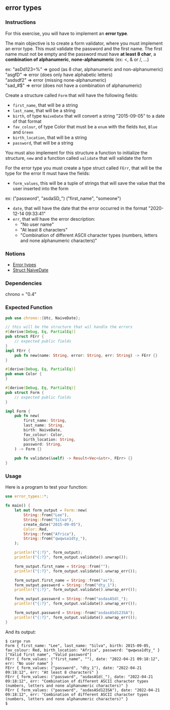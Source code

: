## error types

### Instructions

For this exercise, you will have to implement an **error type**.

The main objective is to create a form validator, where you must implement an
error type. This must validate the password and the first name. The
first name must not be empty and the password must have **at least 8 char**, a **combination of alphanumeric**, **none-alphanumeric** (ex: <, & or /, ...)

ex: "asDd123=%" => good (as 8 char, alphanumeric and non-alphanumeric)\
"asgfD" => error (does only have alphabetic letters)\
"asdsdf2" => error (missing none-alphanumeric)\
"sad\_#$" => error (does not have a combination of alphanumeric)

Create a structure called `Form` that will have the following fields:

- `first_name`, that will be a string
- `last_name`, that will be a string
- `birth`, of type `NaiveDate` that will convert a string "2015-09-05" to a date of that format
- `fav_colour`, of type Color that must be a `enum` with the fields `Red`, `Blue`  and `Green`
- `birth_location`, that will be a string
- `password`, that will be a string

You must also implement for this structure a function to initialize the structure, `new` and a function called
`validate` that will validate the form

For the error type you must create a type struct called `FErr`, that will be the type for the error
It must have the fields:

- `form_values`, this will be a tuple of strings that will save the value that the user inserted into the form

ex: ("password", "asdaSD\_")
("first_name", "someone")

- `date`, that will have the date that the error occurred in the format "2020-12-14 09:33:41"
- `err`, that will have the error description:
  - "No user name"
  - "At least 8 characters"
  - "Combination of different ASCII character types (numbers, letters and none alphanumeric characters)"

### Notions

- [Error types](https://doc.rust-lang.org/rust-by-example/error/multiple_error_types/define_error_type.html)
- [Struct NaiveDate](https://docs.rs/chrono/0.4.19/chrono/naive/struct.NaiveDate.html)


### Dependencies

chrono = "0.4"


### Expected Function

```rust
pub use chrono::{Utc, NaiveDate};

// this will be the structure that wil handle the errors
#[derive(Debug, Eq, PartialEq)]
pub struct FErr {
    // expected public fields
}
impl FErr {
    pub fn new(name: String, error: String, err: String) -> FErr {}
}

#[derive(Debug, Eq, PartialEq)]
pub enum Color {
}

#[derive(Debug, Eq, PartialEq)]
pub struct Form {
    // expected public fields
}

impl Form {
    pub fn new(
        first_name: String,
        last_name: String,
        birth: NaiveDate,
        fav_colour: Color,
        birth_location: String,
        password: String,
    ) -> Form {}
    
    pub fn validate(&self) -> Result<Vec<&str>, FErr> {}
}
```

### Usage

Here is a program to test your function:

```rust
use error_types::*;

fn main() {
    let mut form_output = Form::new(
        String::from("Lee"),
        String::from("Silva"),
        create_date("2015-09-05"),
        Color::Red,
        String::from("Africa"),
        String::from("qwqwsa1dty_"),
    );

    println!("{:?}", form_output);
    println!("{:?}", form_output.validate().unwrap());

    form_output.first_name = String::from("");
    println!("{:?}", form_output.validate().unwrap_err());

    form_output.first_name = String::from("as");
    form_output.password = String::from("dty_1");
    println!("{:?}", form_output.validate().unwrap_err());

    form_output.password = String::from("asdasASd(_");
    println!("{:?}", form_output.validate().unwrap_err());

    form_output.password = String::from("asdasASd123SA");
    println!("{:?}", form_output.validate().unwrap_err());
}
```

And its output:

```console
$ cargo run
Form { first_name: "Lee", last_name: "Silva", birth: 2015-09-05, fav_colour: Red, birth_location: "Africa", password: "qwqwsa1dty_" }
["Valid first name", "Valid password"]
FErr { form_values: ("first_name", ""), date: "2022-04-21 09:18:12", err: "No user name" }
FErr { form_values: ("password", "dty_1"), date: "2022-04-21 09:18:12", err: "At least 8 characters" }
FErr { form_values: ("password", "asdasASd(_"), date: "2022-04-21 09:18:12", err: "Combination of different ASCII character types (numbers, letters and none alphanumeric characters)" }
FErr { form_values: ("password", "asdasASd123SA"), date: "2022-04-21 09:18:12", err: "Combination of different ASCII character types (numbers, letters and none alphanumeric characters)" }
$
```
